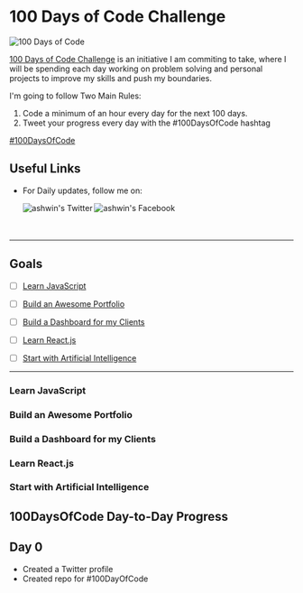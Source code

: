 # 100 Days of Code Challenge

<p>
<img src="https://raw.githubusercontent.com/AswinBarath/100-days-of-code-challenge/master/assets/%23100DaysOfCode%20-%20Dark%20design.png" alt="100 Days of Code" />
</p>

[100 Days of Code Challenge](https://www.100daysofcode.com/) is an initiative I am commiting to take, where I will be spending each day working on problem solving and personal projects to improve my skills and push my boundaries.


I'm going to follow Two Main Rules:
1. Code a minimum of an hour every day for the next 100 days.
2. Tweet your progress every day with the #100DaysOfCode hashtag 


[#100DaysOfCode](https://100DaysOfCode.com) 


## Useful Links

- For Daily updates, follow me on:

    <a href="https://twitter.com/jax_ai_">
    <img align="left" alt="ashwin's Twitter" src="https://img.icons8.com/bubbles/50/000000/twitter.png"/>
    </a>

    <a href="https://www.instagram.com/jax_ai_">
    <img align="left" alt="ashwin's Facebook" src="https://img.icons8.com/bubbles/50/000000/instagram.png"/>
    </a>

<br>
<br>
<br>


---


## Goals

- [ ] [Learn JavaScript](#learn-javascript)
- [ ] [Build an Awesome Portfolio](#build-an-awesome-portfolio)
- [ ] [Build a Dashboard for my Clients](#build-a-dashboard-for-my-clients)
- [ ] [Learn React.js](#learn-react.js)
- [ ] [Start with Artificial Intelligence](#start-with-artificial-intelligence)


---


### Learn JavaScript


### Build an Awesome Portfolio


### Build a Dashboard for my Clients


### Learn React.js



### Start with Artificial Intelligence



## 100DaysOfCode Day-to-Day Progress

## Day 0

- Created a Twitter profile
- Created repo for #100DayOfCode



